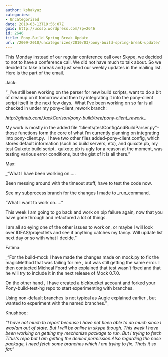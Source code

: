 ```yaml
---
author: kshakyaz
categories:
- Uncategorized
date: 2010-03-13T19:56:07Z
guid: http://ucosp.wordpress.com/?p=2646
id: 2646
title: Pony-Build Spring Break Update
url: /2009-2010/uncategorized/2010/03/pony-build-spring-break-update/
---
```


This Monday instead of our regular conference call over Skype, we decided to not to have a conference call. We did not have much to talk about. So we decided to take a break and just send our weekly updates in the mailing list. Here is the part of the email.

Jack:

“_I&#8217;ve still been working on the parser for new build scripts, want to do a bit of cleanup on it tomorrow and then try integrating it into the pony-client script itself in the next few days.  What I&#8217;ve been working on so far is all checked in under my pony-client_rework branch:</p> 

</em> <a href="http://github.com/JackCarlson/pony-build/tree/pony-client_rework" target="_blank"><em>http://github.com/JackCarlson/pony-build/tree/pony-client_rework</em></a>_</p> 

My work is mostly in the added file &#8220;clients/testConfigAndBuildParser.py&#8221;&#8211;those functions form the core of what I&#8217;m currently planning on integrating into pony-client.py.  I have two other files added&#8211;pony-client.config, which stores default information (such as build servers, etc), and quixote.pb, my test Quixote build script.  quixote.pb is ugly for a reason at the moment, was testing various error conditions, but the gist of it is all there.”</em>

Max:

_“What I have been working on&#8230;..</p> 

Been messing around with the timeout stuff, have to test the code now.
  
See my subprocess branch for the changes I made to \_run\_command.

&#8220;What I want to work on&#8230;..&#8221;

This week I am going to go back and work on pip failure again, now that you have gone through and refactored a lot of things.
  
I am all so eying one of the other issues to work on, or maybe I will look over IDEAS/projectlets and see if anything catches my fancy. Will update list next day or so with what I decide.”</em>

Fatima:

_“For the build-mock I have made the changes made on mock.py to fix the magicMethod that was failing for me , but was still getting the same error. I then contacted Micheal Foord who explained that test wasn&#8217;t fixed and that he will try to include it in the next release of Mock 0.7.0.
  
On the other hand , I have created a bickbucket account and forked your Pony-build-test-hg repo to start experimenting with branches.
  
Using non-default branches is not typical as Augie explained earlier , but wanted to experiment with the named branches.”_

Khushboo:

_“I have not much to report because I have not been able to do much since I was/am out of state. But I will be online in skype though. This week I have been working on getting my mechanize package to run. But I trying to fetch Titus&#8217;s repo but I am getting the denied permission.Also regarding the nose package, I need fetch some branches which I am trying to fix. Thats it so far.”_